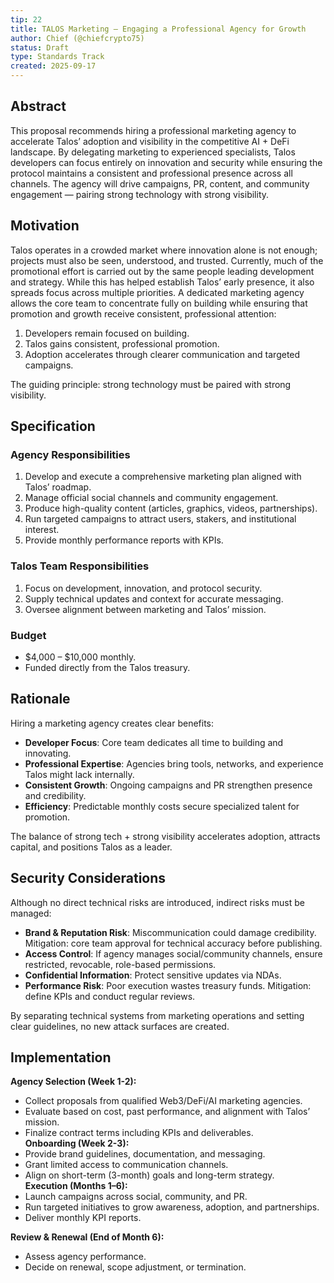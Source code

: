 ```yaml
---
tip: 22
title: TALOS Marketing — Engaging a Professional Agency for Growth
author: Chief (@chiefcrypto75)
status: Draft
type: Standards Track
created: 2025-09-17
---
```


## Abstract

This proposal recommends hiring a professional marketing agency to accelerate Talos’ adoption and visibility in the competitive AI + DeFi landscape. By delegating marketing to experienced specialists, Talos developers can focus entirely on innovation and security while ensuring the protocol maintains a consistent and professional presence across all channels. The agency will drive campaigns, PR, content, and community engagement — pairing strong technology with strong visibility.

## Motivation

Talos operates in a crowded market where innovation alone is not enough; projects must also be seen, understood, and trusted. Currently, much of the promotional effort is carried out by the same people leading development and strategy. While this has helped establish Talos’ early presence, it also spreads focus across multiple priorities. A dedicated marketing agency allows the core team to concentrate fully on building while ensuring that promotion and growth receive consistent, professional attention:
1. Developers remain focused on building.  
2. Talos gains consistent, professional promotion.  
3. Adoption accelerates through clearer communication and targeted campaigns.  

The guiding principle: strong technology must be paired with strong visibility.


## Specification

### Agency Responsibilities
1. Develop and execute a comprehensive marketing plan aligned with Talos’ roadmap.  
2. Manage official social channels and community engagement.  
3. Produce high-quality content (articles, graphics, videos, partnerships).  
4. Run targeted campaigns to attract users, stakers, and institutional interest.  
5. Provide monthly performance reports with KPIs.  

### Talos Team Responsibilities
1. Focus on development, innovation, and protocol security.  
2. Supply technical updates and context for accurate messaging.  
3. Oversee alignment between marketing and Talos’ mission.  

### Budget
- $4,000 – $10,000 monthly.  
- Funded directly from the Talos treasury.  


## Rationale

Hiring a marketing agency creates clear benefits:

- **Developer Focus**: Core team dedicates all time to building and innovating.  
- **Professional Expertise**: Agencies bring tools, networks, and experience Talos might lack internally.  
- **Consistent Growth**: Ongoing campaigns and PR strengthen presence and credibility.  
- **Efficiency**: Predictable monthly costs secure specialized talent for promotion.  

The balance of strong tech + strong visibility accelerates adoption, attracts capital, and positions Talos as a leader.


## Security Considerations

Although no direct technical risks are introduced, indirect risks must be managed:
- **Brand & Reputation Risk**: Miscommunication could damage credibility. Mitigation: core team approval for technical accuracy before publishing.  
- **Access Control**: If agency manages social/community channels, ensure restricted, revocable, role-based permissions.  
- **Confidential Information**: Protect sensitive updates via NDAs.  
- **Performance Risk**: Poor execution wastes treasury funds. Mitigation: define KPIs and conduct regular reviews.  

By separating technical systems from marketing operations and setting clear guidelines, no new attack surfaces are created.


## Implementation

**Agency Selection (Week 1-2):**  
- Collect proposals from qualified Web3/DeFi/AI marketing agencies.  
- Evaluate based on cost, past performance, and alignment with Talos’ mission.  
- Finalize contract terms including KPIs and deliverables.  
**Onboarding (Week 2-3):**  
- Provide brand guidelines, documentation, and messaging.  
- Grant limited access to communication channels.  
- Align on short-term (3-month) goals and long-term strategy.  
**Execution (Months 1–6):**  
- Launch campaigns across social, community, and PR.  
- Run targeted initiatives to grow awareness, adoption, and partnerships.  
- Deliver monthly KPI reports.  

**Review & Renewal (End of Month 6):**  
- Assess agency performance.  
- Decide on renewal, scope adjustment, or termination.